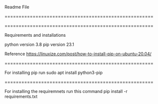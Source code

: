 Readme File

===================================================== 

=====================================================

Requirements and installations

python version 3.8
pip version 23.1

Reference https://linuxize.com/post/how-to-install-pip-on-ubuntu-20.04/

=====================================================

For installing pip run
  sudo apt install python3-pip

=====================================================

For installing the requiremnets run this command
  pip install -r requirements.txt
